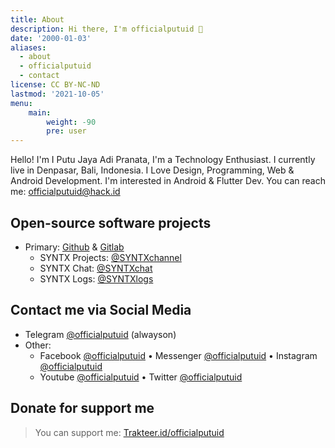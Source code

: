 ```yaml
---
title: About
description: Hi there, I'm officialputuid 👋
date: '2000-01-03'
aliases:
  - about
  - officialputuid
  - contact
license: CC BY-NC-ND
lastmod: '2021-10-05'
menu:
    main: 
        weight: -90
        pre: user
---
```


Hello! I'm I Putu Jaya Adi Pranata, I'm a Technology Enthusiast. I currently live in Denpasar, Bali, Indonesia. I Love Design, Programming, Web & Android Development. I'm interested in Android & Flutter Dev. You can reach me: [officialputuid@hack.id](officialputuid@hack.id)

## Open-source software projects
* Primary: [Github](https://github.com/officialputuid) & [Gitlab](https://gitlab.com/officialputuid)
  * SYNTX Projects: [@SYNTXchannel](https://t.me/SYNTXchannel)
  * SYNTX Chat: [@SYNTXchat](https://t.me/SYNTXchat)
  * SYNTX Logs: [@SYNTXlogs](https://t.me/SYNTXlogs)

## Contact me via Social Media
* Telegram [@officialputuid](https://t.me/officialputuid) (alwayson)
* Other:
  * Facebook [@officialputuid](https://fb.com/officialputuid) • Messenger [@officialputuid](https://www.messenger.com/officialputuid) • Instagram [@officialputuid](https://instagram.com/officialputuid)
  * Youtube [@officialputuid](https://youtube.com/c/officialputuid) • Twitter [@officialputuid](https://twitter.com/officialputuid)

## Donate for support me
> You can support me: [Trakteer.id/officialputuid](https://trakteer.id/officialputuid)
